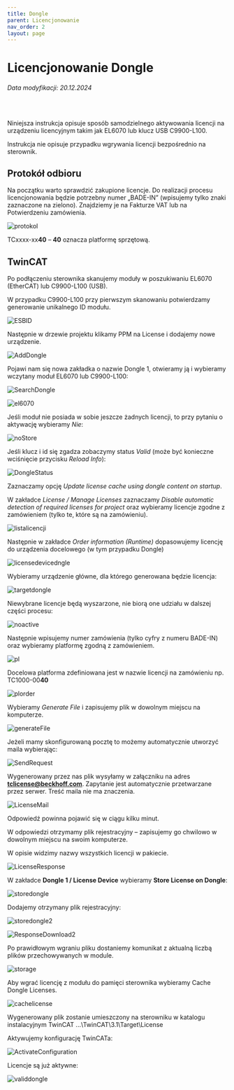 ```yaml
---
title: Dongle
parent: Licencjonowanie
nav_order: 2
layout: page
---
```



# Licencjonowanie Dongle
<h6> Data modyfikacji: 20.12.2024 </h6>
<br>

Niniejsza instrukcja opisuje sposób samodzielnego aktywowania licencji na urządzeniu licencyjnym takim jak EL6070 lub klucz USB C9900-L100.

Instrukcja nie opisuje przypadku wgrywania licencji bezpośrednio na sterownik.

## Protokół odbioru

Na początku warto sprawdzić zakupione licencje. Do realizacji procesu licencjonowania będzie potrzebny numer „BADE-IN” (wpisujemy tylko znaki zaznaczone na zielono). Znajdziemy je na Fakturze VAT lub na Potwierdzeniu zamówienia.

![protokol](https://ba-pl.github.io/wiki/assets/images/protokol.png "protokol")


TCxxxx-xx**40** – **40** oznacza platformę sprzętową.

## TwinCAT

Po podłączeniu sterownika skanujemy moduły w poszukiwaniu EL6070 (EtherCAT) lub C9900-L100 (USB).

W przypadku C9900-L100 przy pierwszym skanowaniu potwierdzamy generowanie unikalnego ID modułu.

![ESBID](https://ba-pl.github.io/wiki/assets/images/ESBID.png "ESBID")

Następnie w drzewie projektu klikamy PPM na License i dodajemy nowe urządzenie.

![AddDongle](https://ba-pl.github.io/wiki/assets/images/AddDongle.png "AddDongle")

Pojawi nam się nowa zakładka o nazwie Dongle 1, otwieramy ją i wybieramy wczytany moduł EL6070 lub C9900-L100:

![SearchDongle](https://ba-pl.github.io/wiki/assets/images/SearchDongle.png "SearchDongle")

![el6070](https://ba-pl.github.io/wiki/assets/images/el6070.png "el6070")

Jeśli moduł nie posiada w sobie jeszcze żadnych licencji, to przy pytaniu o aktywację wybieramy *Nie*:

![noStore](https://ba-pl.github.io/wiki/assets/images/noStore.png "noStore")

Jeśli klucz i id się zgadza zobaczymy status *Valid* (może być konieczne wciśnięcie przycisku *Reload Info*):

![DongleStatus](https://ba-pl.github.io/wiki/assets/images/DongleStatus.png "DongleStatus")

Zaznaczamy opcję *Update license cache using dongle content on startup*.

W zakładce *License / Manage Licenses* zaznaczamy *Disable automatic detection of required licenses for project* oraz wybieramy licencje zgodne z zamówieniem (tylko te, które są na zamówieniu).

![listalicencji](https://ba-pl.github.io/wiki/assets/images/listalicencji.png "listalicencji")

Następnie w zakładce *Order information (Runtime)* dopasowujemy licencję do urządzenia docelowego (w tym przypadku Dongle) 

![licensedevicedngle](https://ba-pl.github.io/wiki/assets/images/licensedevicedongle.png "licensedevicedongle")


Wybieramy urządzenie główne, dla którego generowana będzie licencja:

![targetdongle](https://ba-pl.github.io/wiki/assets/images/targetdongle.png "targetdongle")

Niewybrane licencje będą wyszarzone, nie biorą one udziału w dalszej części procesu:

![noactive](https://ba-pl.github.io/wiki/assets/images/noactive.png "noactive")

Następnie wpisujemy numer zamówienia (tylko cyfry z numeru BADE-IN) oraz wybieramy platformę zgodną z zamówieniem.

![pl](https://ba-pl.github.io/wiki/assets/images/pl.png "pl")

Docelowa platforma zdefiniowana jest w nazwie licencji na zamówieniu np. TC1000-00**40**

![plorder](https://ba-pl.github.io/wiki/assets/images/plorder.png "plorder")

Wybieramy *Generate File* i zapisujemy plik w dowolnym miejscu na komputerze.

![generateFile](https://ba-pl.github.io/wiki/assets/images/generateFile.png "generateFile")


Jeżeli mamy skonfigurowaną pocztę to możemy automatycznie utworzyć maila wybierając:

![SendRequest](https://ba-pl.github.io/wiki/assets/images/SendRequest.png "SendRequest")

Wygenerowany przez nas plik wysyłamy w załączniku na adres **tclicense@beckhoff.com**. Zapytanie jest automatycznie przetwarzane przez serwer. Treść maila nie ma znaczenia.  

![LicenseMail](https://ba-pl.github.io/wiki/assets/images/LicenseMail.png "LicenseMail")

Odpowiedź powinna pojawić się w ciągu kilku minut.

W odpowiedzi otrzymamy plik rejestracyjny – zapisujemy go chwilowo w dowolnym miejscu na swoim komputerze.

W opisie widzimy nazwy wszystkich licencji w pakiecie.

![LicenseResponse](https://ba-pl.github.io/wiki/assets/images/LicenseResponse.png "LicenseResponse")

W zakładce **Dongle 1 / License Device** wybieramy **Store License on Dongle**:

![storedongle](https://ba-pl.github.io/wiki/assets/images/storedongle.png "storedongle")

Dodajemy otrzymany plik rejestracyjny:

![storedongle2](https://ba-pl.github.io/wiki/assets/images/storedongle2.png "storedongle2")

![ResponseDownload2](https://ba-pl.github.io/wiki/assets/images/ResponseDownload2.png "ResponseDownload2")

Po prawidłowym wgraniu pliku dostaniemy komunikat z aktualną liczbą plików przechowywanych w module.

![storage](https://ba-pl.github.io/wiki/assets/images/storage.png "storage")

Aby wgrać licencję z modułu do pamięci sterownika wybieramy Cache Dongle Licenses.

![cachelicense](https://ba-pl.github.io/wiki/assets/images/cachelicense.png "cachelicense")

Wygenerowany plik zostanie umieszczony na sterowniku w katalogu instalacyjnym TwinCAT ...\TwinCAT\3.1\Target\License

Aktywujemy konfigurację TwinCATa:

![ActivateConfiguration](https://ba-pl.github.io/wiki/assets/images/ActivateConfiguration.png "ActivateConfiguration")

Licencje są już aktywne:

![validdongle](https://ba-pl.github.io/wiki/assets/images/validdongle.png "validdongle")












